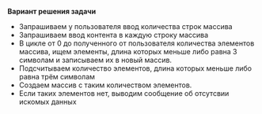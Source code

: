 **Вариант решения задачи**

- Запрашиваем у пользователя ввод количества строк массива 
- Запрашиваем ввод контента в каждую строку массива
- В цикле от 0 до полученного от пользователя количества элементов массива, ищем элементы, длина которых меньше либо равна 3 символам и записываем их в новый массив.
- Подсчитываем количество элементов, длина которых меньше либо равна трём символам
- Создаем массив с таким количеством элементов.
- Если таких элементов нет, выводим сообщение об отсутсвии искомых данных
